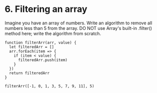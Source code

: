 # 6. Filtering an array

Imagine you have an array of numbers. Write an algorithm to remove all numbers less than 5 from the array. DO NOT use Array's built-in .filter() method here; write the algorithm from scratch.

````
function filterArr(arr, value) {
  let filteredArr = []
  arr.forEach(item => {
    if (item < value) {
      filteredArr.push(item)
    }
  })
  return filteredArr
}

filterArr([-1, 0, 1, 3, 5, 7, 9, 11], 5)
````
